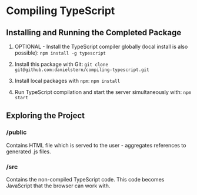 # Compiling TypeScript

## Installing and Running the Completed Package

1. OPTIONAL - Install the TypeScript compiler globally (local install is also possible):
`npm install -g typescript`

2. Install this package with Git:
`git clone git@github.com:danielstern/compiling-typescript.git`

3. Install local packages with `npm`:
`npm install`

4. Run TypeScript compilation and start the server simultaneously with:
`npm start`

## Exploring the Project

### /public
Contains HTML file which is served to the user - aggregates references to generated .js files.

### /src
Contains the non-compiled TypeScript code. This code becomes JavaScript that the browser can work with.




<!-- Encontrado en: https://github.com/danielstern/compiling-typescript.git -->